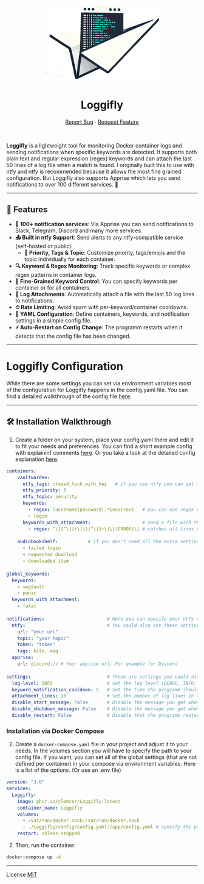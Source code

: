 <a name="readme-top"></a>

<br />
<div align="center">
  <a href="clemcer/logsend">
    <img src="/icon.png" alt="Logo" width="300" height="auto">
  </a>

<h1 align="center">Loggifly</h1>

  <p align="center">
    <a href="https://github.com/clemcer/Loggifly/issues">Report Bug</a>
    ·
    <a href="https://github.com/clemcer/Loggifly/issues">Request Feature</a>
  </p>
</div>

<br>


**Loggifly** is a lightweight tool for monitoring Docker container logs and sending notifications when specific keywords are detected. It supports both plain text and regular expression (regex) keywords and can attach the last 50 lines of a log file when a match is found. I originally built this to use with ntfy and ntfy is recommended because it allows the most fine grained configuration. But Loggifly also supports Apprise which lets you send notifications to over 100 different services. 🚀

---

## 🚀 Features

- **🌟 100+ notification services**: Via Apprise you can send notifications to Slack, Telegram, Discord and many more services.
- **📤 Built in ntfy Support**: Send alerts to any ntfy-compatible service (self-hosted or public).
  - **🥳 Priority, Tags & Topic**: Customize priority, tags/emojis and the topic individually for each container.
- **🔍 Keyword & Regex Monitoring**: Track specific keywords or complex regex patterns in container logs.  
- **🐳 Fine-Grained Keyword Control**: You can specify keywords per container or for all containers.  
- **📁 Log Attachments**: Automatically attach a file with the last 50 log lines to notifications.  
- **⏱ Rate Limiting**: Avoid spam with per-keyword/container cooldowns.  
- **🔧 YAML Configuration**: Define containers, keywords, and notification settings in a simple config file.  
- **⚡ Auto-Restart on Config Change**: The programm restarts when it detects that the config file has been changed.


---

# Loggifly Configuration 

While there are some settings you can set via environment variables most of the configuration for Loggifly happens in the config.yaml file.
You can find a detailed walkthrough of the config file [here](https://github.com/clemcer/loggifly/blob/main/walkthrough.md).

---


## 🛠 Installation Walkthrough


1. Create a folder on your system, place your config.yaml there and edit it to fit your needs and preferences. You can find a short example config with explaininf comments [here](https://github.com/clemcer/loggifly/blob/main/config.yaml). Or you take a look at the detailed config explanation [here](https://github.com/clemcer/loggifly/blob/main/walkthrough.md).
```yaml
containers:
    vaultwarden:
      ntfy_tags: closed_lock_with_key   # if you use ntfy you can set these settings per container to overwite global settings
      ntfy_priority: 5
      ntfy_topic: security
      keywords:
        - regex: (username|password).*incorrect   # you can use regex expressions.
        - login
      keywords_with_attachment:                   # send a file with the last log lines. You can set the number of lines. See 'settings' section.
        - regex: ^\[[^\]]+\]\[[^\]]+\]\[(ERROR)\] # catches all lines with Log level set to ERROR at the beginning (after the timestamp)

    audiobookshelf:           # if you don't need all the extra settings from ntfy or an attachment you can directly list your keywords
      - failed login
      - requested download
      - downloaded item 
 
global_keywords:
  keywords:
    - segfault
    - panic
  keywords_with_attachment:
    - fatal

notifications:                       # Here you can specify your ntfy or apprise settings. Or both. 
  ntfy:                              # You could also set these settings via environment variables.                                 
    url: "your url"
    topic: "your topic"
    token: "token"
    tags: kite, mag
  apprise:
    url: discord:// # Your apprise url. For example for Discord
  
settings:                            # These are settings you could also set via environment variables
  log-level: INFO                    # Set the log level (DEBUG, INFO, ERROR, FATAL)
  keyword_notification_cooldown: 5   # Set the time the programm should wait before it sends you a notificatin from the same service and keyword
  attachment_lines: 10               # Set the number of log lines in the log file attached to your notification 
  disable_start_message: False       # Disable the message you get when the programm starts
  disable_shutdown_message: False    # Disable the message you get when the programm shuts down
  disable_restart: False             # Disable that the programm restarts when your config file changes
```

### Installation via Docker Compose

2. Create a `docker-compose.yaml` file in your project and adjust it to your needs. In the volumes section you will have to specify the path to your config file.
If you want, you can set all of the global settings (that are not defined per container) in your compose via environment variables. Here is a list of the options. (Or use an .env file)

```yaml
version: "3.8"
services:
  Loggifly:
    image: ghcr.io/clemcer/Loggifly:latest
    container_name: Loggifly
    volumes:
      - /var/run/docker.sock:/var/run/docker.sock
      - ./Loggifly/config/config.yaml:/app/config.yaml # specify the path of your condig file on the left side of the mapping
    restart: unless-stopped
```

2. Then, run the container:

```bash
docker-compose up -d
```
---

License
[MIT](https://github.com/clemcer/loggifly/blob/main/LICENSE)
